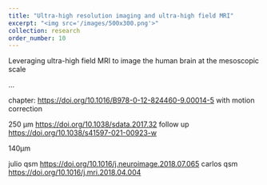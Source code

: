 ```yaml
---
title: "Ultra-high resolution imaging and ultra-high field MRI"
excerpt: "<img src='/images/500x300.png'>"
collection: research
order_number: 10
---
```


Leveraging ultra-high field MRI to image the human brain at the mesoscopic scale

... 

chapter: https://doi.org/10.1016/B978-0-12-824460-9.00014-5 with motion correction

250 µm https://doi.org/10.1038/sdata.2017.32
follow up https://doi.org/10.1038/s41597-021-00923-w 

140µm

julio qsm https://doi.org/10.1016/j.neuroimage.2018.07.065
carlos qsm https://doi.org/10.1016/j.mri.2018.04.004